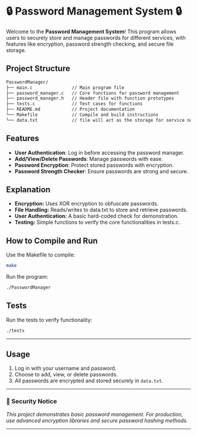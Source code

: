 # 🔒 Password Management System 🔒

Welcome to the **Password Management System**! This program allows users to securely store and manage passwords for different services, with features like encryption, password strength checking, and secure file storage.

## Project Structure

```bash
PasswordManager/
├── main.c               // Main program file
├── password_manager.c   // Core functions for password management
├── password_manager.h   // Header file with function prototypes
├── tests.c              // Test cases for functions
├── README.md            // Project documentation
└── Makefile             // Compile and build instructions
└── data.txt             // file will act as the storage for service names and encrypted passwords

```
## Features

- **User Authentication**: Log in before accessing the password manager.
- **Add/View/Delete Passwords**: Manage passwords with ease.
- **Password Encryption**: Protect stored passwords with encryption.
- **Password Strength Checker**: Ensure passwords are strong and secure.

## Explanation

- **Encryption:** Uses XOR encryption to obfuscate passwords.
- **File Handling:** Reads/writes to data.txt to store and retrieve passwords.
- **User Authentication:** A basic hard-coded check for demonstration.
- **Testing:** Simple functions to verify the core functionalities in tests.c.

## How to Compile and Run

Use the Makefile to compile:
```bash
make
```

Run the program:
```bash
./PasswordManager
```

## Tests

Run the tests to verify functionality:
```bash
./tests
```

---

## Usage

1. Log in with your username and password.
2. Choose to add, view, or delete passwords.
3. All passwords are encrypted and stored securely in `data.txt`.

---

### 🔐 Security Notice
*This project demonstrates basic password management. For production, use advanced encryption libraries and secure password hashing methods.*

---
